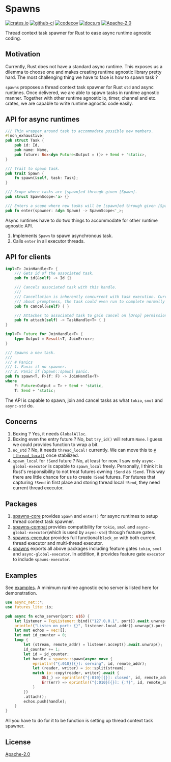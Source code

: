 # Spawns

[![crates.io](https://img.shields.io/crates/v/spawns)](https://crates.io/crates/spawns)
[![github-ci](https://github.com/kezhuw/spawns/actions/workflows/ci.yml/badge.svg?event=push)](https://github.com/kezhuw/spawns/actions)
[![codecov](https://codecov.io/gh/kezhuw/spawns/graph/badge.svg?token=qSY9PdISfH)](https://codecov.io/gh/kezhuw/spawns)
[![docs.rs](https://img.shields.io/docsrs/spawns)](https://docs.rs/spawns)
[![Apache-2.0](https://img.shields.io/github/license/kezhuw/spawns)](LICENSE)

Thread context task spawner for Rust to ease async runtime agnostic coding.

## Motivation

Currently, Rust does not have a standard async runtime. This exposes us a dilemma to choose one and makes creating runtime agnostic library pretty hard. The most challenging thing we have to face is how to spawn task ?

`spawns` proposes a thread context task spawner for Rust `std` and async runtimes. Once delivered, we are able to spawn tasks in runtime agnostic manner. Together with other runtime agnostic io, timer, channel and etc. crates, we are capable to write runtime agnostic code easily.


## API for async runtimes

```rust
/// Thin wrapper around task to accommodate possible new members.
#[non_exhaustive]
pub struct Task {
    pub id: Id,
    pub name: Name,
    pub future: Box<dyn Future<Output = ()> + Send + 'static>,
}

/// Trait to spawn task.
pub trait Spawn {
    fn spawn(&self, task: Task);
}

/// Scope where tasks are [spawn]ed through given [Spawn].
pub struct SpawnScope<'a> {}

/// Enters a scope where new tasks will be [spawn]ed through given [Spawn].
pub fn enter(spawner: &dyn Spawn) -> SpawnScope<'_>;
```

Async runtimes have to do two things to accommodate for other runtime agnostic API.

1. Implements `Spawn` to spawn asynchronous task.
2. Calls `enter` in all executor threads.

## API for clients
```rust
impl<T> JoinHandle<T> {
    /// Gets id of the associated task.
    pub fn id(&self) -> Id {}

    /// Cancels associated task with this handle.
    ///
    /// Cancellation is inherently concurrent with task execution. Currently, there is no guarantee
    /// about promptness, the task could even run to complete normally after cancellation.
    pub fn cancel(&self) { }

    /// Attaches to associated task to gain cancel on [Drop] permission.
    pub fn attach(self) -> TaskHandle<T> { }
}

impl<T> Future for JoinHandle<T> {
    type Output = Result<T, JoinError>;
}

/// Spawns a new task.
///
/// # Panics
/// 1. Panic if no spawner.
/// 2. Panic if [Spawn::spawn] panic.
pub fn spawn<T, F>(f: F) -> JoinHandle<T>
where
    F: Future<Output = T> + Send + 'static,
    T: Send + 'static;
```

The API is capable to spawn, join and cancel tasks as what `tokio`, `smol` and `async-std` do.

## Concerns
1. Boxing ? Yes, it needs `GlobalAlloc`.
2. Boxing even the entry future ? No, but `try_id()` will return `None`. I guess we could provides function to wrap a bit.
3. `no_std` ? No, it needs `thread_local!` currently. We can move this to [`#[thread_local]`](https://github.com/rust-lang/rust/issues/29594) once stabilized.
4. `spawn_local` for `!Send` future ? No, at least for now. I saw only `async-global-executor` is capable to `spawn_local` freely. Personally, I think it is Rust's responsibility to not treat futures owning `!Send` as `!Send`. This way there are little chance for us to create `!Send` futures. For futures that capturing `!Send` in first place and storing thread local `!Send`, they need current thread executor.

## Packages
1. [spawns-core][] provides `Spawn` and `enter()` for async runtimes to setup thread context task spawner.
2. [spawns-compat][] provides compatibility for `tokio`, `smol` and `async-global-executor`(which is used by `async-std`) through feature gates.
3. [spawns-executor][] provides full functional `block_on` with both current thread executor and multi-thread executor.
4. [spawns][] exports all above packages including feature gates `tokio`, `smol` and `async-global-executor`. In addition, it provides feature gate `executor` to include `spawns-executor`.

## Examples
See [examples](examples/). A minimum runtime agnostic echo server is listed here for demonstration.

```rust
use async_net::*;
use futures_lite::io;

pub async fn echo_server(port: u16) {
    let listener = TcpListener::bind(("127.0.0.1", port)).await.unwrap();
    println!("Listen on port: {}", listener.local_addr().unwrap().port());
    let mut echos = vec![];
    let mut id_counter = 0;
    loop {
        let (stream, remote_addr) = listener.accept().await.unwrap();
        id_counter += 1;
        let id = id_counter;
        let handle = spawns::spawn(async move {
            eprintln!("{:010}[{}]: serving", id, remote_addr);
            let (reader, writer) = io::split(stream);
            match io::copy(reader, writer).await {
                Ok(_) => eprintln!("{:010}[{}]: closed", id, remote_addr),
                Err(err) => eprintln!("{:010}[{}]: {:?}", id, remote_addr, err),
            }
        })
        .attach();
        echos.push(handle);
    }
}
```

All you have to do for it to be function is setting up thread context task spawner.

## License
[Apache-2.0](LICENSE)

[spawns]: https://docs.rs/spawns
[spawns-core]: https://docs.rs/spawns-core
[spawns-compat]: https://docs.rs/spawns-compat
[spawns-executor]: https://docs.rs/spawns-executor
